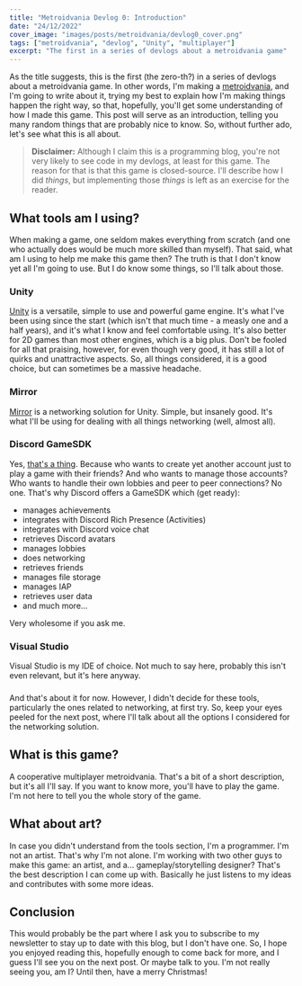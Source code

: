 ```yaml
---
title: "Metroidvania Devlog 0: Introduction"
date: "24/12/2022"
cover_image: "images/posts/metroidvania/devlog0_cover.png"
tags: ["metroidvania", "devlog", "Unity", "multiplayer"]
excerpt: "The first in a series of devlogs about a metroidvania game"
---
```


As the title suggests, this is the first (the zero-th?) in a series of devlogs about a metroidvania game. In other words, I'm making a [metroidvania](https://en.wikipedia.org/wiki/Metroidvania), and I'm going to write about it, trying my best to explain how I'm making things happen the right way, so that, hopefully, you'll get some understanding of how I made this game. This post will serve as an introduction, telling you many random things that are probably nice to know. So, without further ado, let's see what this is all about.
> **Disclaimer:** Although I claim this is a programming blog, you're not very likely to see code in my devlogs, at least for this game. The reason for that is that this game is closed-source. I'll describe how I did *things*, but implementing those *things* is left as an exercise for the reader.

## What tools am I using?
When making a game, one seldom makes everything from scratch (and one who actually does would be much more skilled than myself). That said, what am I using to help me make this game then? The truth is that I don't know yet all I'm going to use. But I do know some things, so I'll talk about those.

### Unity
[Unity](https://unity.com/) is a versatile, simple to use and powerful game engine. It's what I've been using since the start (which isn't that much time - a measly one and a half years), and it's what I know and feel comfortable using. It's also better for 2D games than most other engines, which is a big plus. Don't be fooled for all that praising, however, for even though very good, it has still a lot of quirks and unattractive aspects. So, all things considered, it is a good choice, but can sometimes be a massive headache.

### Mirror
[Mirror](https://mirror-networking.com/) is a networking solution for Unity. Simple, but insanely good. It's what I'll be using for dealing with all things networking (well, almost all).

### Discord GameSDK
Yes, [that's a thing](https://discord.com/developers/docs/game-sdk/sdk-starter-guide). Because who wants to create yet another account just to play a game with their friends? And who wants to manage those accounts? Who wants to handle their own lobbies and peer to peer connections? No one. That's why Discord offers a GameSDK which (get ready):
 - manages achievements
 - integrates with Discord Rich Presence (Activities)
 - integrates with Discord voice chat
 - retrieves Discord avatars
 - manages lobbies
 - does networking
 - retrieves friends
 - manages file storage
 - manages IAP
 - retrieves user data
 - and much more...

 Very wholesome if you ask me.

 ### Visual Studio
 Visual Studio is my IDE of choice. Not much to say here, probably this isn't even relevant, but it's here anyway.

 ###
 And that's about it for now. However, I didn't decide for these tools, particularly the ones related to networking, at first try. So, keep your eyes peeled for the next post, where I'll talk about all the options I considered for the networking solution.

 ## What is this game?
 A cooperative multiplayer metroidvania. That's a bit of a short description, but it's all I'll say. If you want to know more, you'll have to play the game. I'm not here to tell you the whole story of the game.

 ## What about art?
 In case you didn't understand from the tools section, I'm a programmer. I'm not an artist. That's why I'm not alone. I'm working with two other guys to make this game: an artist, and a... gameplay/storytelling designer? That's the best description I can come up with. Basically he just listens to my ideas and contributes with some more ideas.

 ## Conclusion
 This would probably be the part where I ask you to subscribe to my newsletter to stay up to date with this blog, but I don't have one. So, I hope you enjoyed reading this, hopefully enough to come back for more, and I guess I'll see you on the next post. Or maybe talk to you. I'm not really seeing you, am I? Until then, have a merry Christmas!
